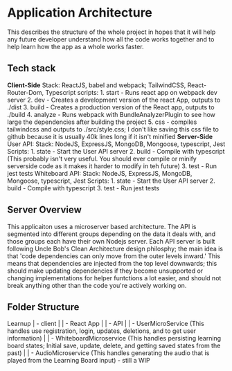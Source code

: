 # Application Architecture

This describes the structure of the whole project in hopes that it will help any future developer understand how all the code works together and to help learn how the app as a whole works faster.

## Tech stack

**Client-Side**
Stack: ReactJS, babel and webpack; TailwindCSS, React-Router-Dom, Typescript
scripts: 1. start - Runs react app on webpack dev server 2. dev - Creates a development version of the react App, outputs to ./dist 3. build - Creates a production version of the React app, outputs to ./build 4. analyze - Runs webpack with BundleAnalyzerPlugin to see how large the dependencies after building the project 5. css - compiles tailwindcss and outputs to ./src/style.css; I don't like saving this css file to github because it is usually 40k lines long if it isn't minified
**Server-Side**
User API:
Stack: NodeJS, ExpressJS, MongoDB, Mongoose, typescript, Jest
Scripts: 1. state - Start the User API server 2. build - Compile with typescript (This probably isn't very useful. You should ever compile or minify serverside code as it makes it harder to modify in teh future) 3. test - Run jest tests
Whiteboard API:
Stack: NodeJS, ExpressJS, MongoDB, Mongoose, typescript, Jest
Scripts: 1. state - Start the User API server 2. build - Compile with typescript 3. test - Run jest tests

## Server Overview

This applicaiton uses a microserver based architecture. The API is segmented into different groups depending on the data it deals with, and those groups each have their own Nodejs server. Each API server is built following Uncle Bob's Clean Architecture design philosphy; the main idea is that 'code dependencies can only move from the outer levels inward.' This means that dependencies are injected from the top level downwards; this should make updating dependencies if they become unsupported or changing implementations for helper funtctions a lot easier, and should not break anything other than the code you're actively working on.

## Folder Structure

Learnup
| - client
| | - React App
| | - API
| | - UserMicroService (This handles use registration, login, updates, deletions, and to get user information)
| | - WhiteboardMicroservice (This handles persisting learning board states; Initial save, update, delete, and getting saved states from the past)
| | - AudioMicroservice (This handles generating the audio that is played from the Learning Board input) - still a WIP
